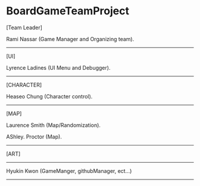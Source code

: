 # BoardGameTeamProject


[Team Leader]

Rami Nassar (Game Manager and Organizing team).

--------------------------------------------------------

[UI]

Lyrence Ladines (UI Menu and Debugger).

--------------------------------------------------------

[CHARACTER]

Heaseo Chung (Character control).

--------------------------------------------------------

[MAP]

Laurence Smith (Map/Randomization).

AShley. Proctor (Map).

--------------------------------------------------------

[ART]


--------------------------------------------------------


Hyukin Kwon (GameManger, githubManager, ect...)

--------------------------------------------------------

